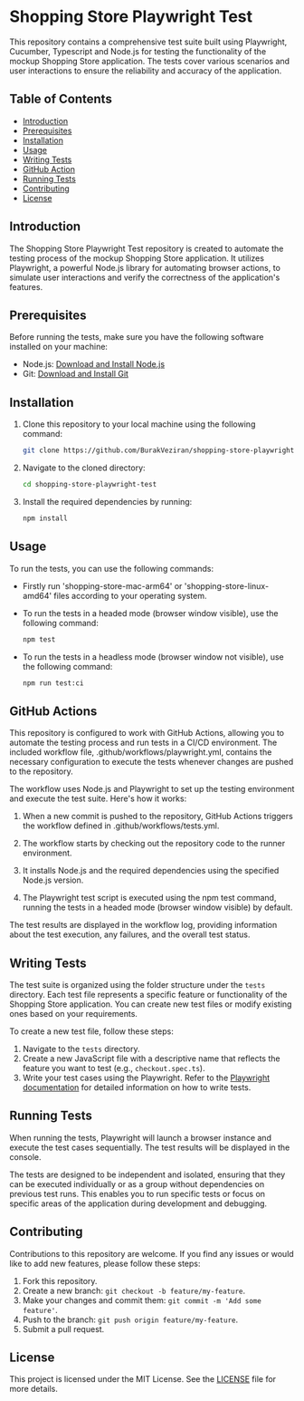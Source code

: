 # Shopping Store Playwright Test

This repository contains a comprehensive test suite built using Playwright, Cucumber, Typescript and Node.js for testing the functionality of the mockup Shopping Store application. The tests cover various scenarios and user interactions to ensure the reliability and accuracy of the application.

## Table of Contents

- [Introduction](#introduction)
- [Prerequisites](#prerequisites)
- [Installation](#installation)
- [Usage](#usage)
- [Writing Tests](#writing-tests)
- [GitHub Action](#github-actions)
- [Running Tests](#running-tests)
- [Contributing](#contributing)
- [License](#license)

## Introduction

The Shopping Store Playwright Test repository is created to automate the testing process of the mockup Shopping Store application. It utilizes Playwright, a powerful Node.js library for automating browser actions, to simulate user interactions and verify the correctness of the application's features.

## Prerequisites

Before running the tests, make sure you have the following software installed on your machine:

- Node.js: [Download and Install Node.js](https://nodejs.org)
- Git: [Download and Install Git](https://git-scm.com)

## Installation

1. Clone this repository to your local machine using the following command:
   ```bash
   git clone https://github.com/BurakVeziran/shopping-store-playwright-test.git
   ```

2. Navigate to the cloned directory:
   ```bash
   cd shopping-store-playwright-test
   ```

3. Install the required dependencies by running:
   ```bash
   npm install
   ```

## Usage

To run the tests, you can use the following commands:

- Firstly run 'shopping-store-mac-arm64' or 'shopping-store-linux-amd64' files according to your operating system.


- To run the tests in a headed mode (browser window visible), use the following command:
  ```bash
  npm test
  ```

- To run the tests in a headless mode (browser window not visible), use the following command:
  ```bash
  npm run test:ci
  ```
  
## GitHub Actions

This repository is configured to work with GitHub Actions, allowing you to automate the testing process and run tests in a CI/CD environment. The included workflow file, .github/workflows/playwright.yml, contains the necessary configuration to execute the tests whenever changes are pushed to the repository.

The workflow uses Node.js and Playwright to set up the testing environment and execute the test suite. Here's how it works:

1. When a new commit is pushed to the repository, GitHub Actions triggers the workflow defined in .github/workflows/tests.yml.

2. The workflow starts by checking out the repository code to the runner environment.

3. It installs Node.js and the required dependencies using the specified Node.js version.

4. The Playwright test script is executed using the npm test command, running the tests in a headed mode (browser window visible) by default.

The test results are displayed in the workflow log, providing information about the test execution, any failures, and the overall test status.

## Writing Tests

The test suite is organized using the folder structure under the `tests` directory. Each test file represents a specific feature or functionality of the Shopping Store application. You can create new test files or modify existing ones based on your requirements.

To create a new test file, follow these steps:

1. Navigate to the `tests` directory.
2. Create a new JavaScript file with a descriptive name that reflects the feature you want to test (e.g., `checkout.spec.ts`).
3. Write your test cases using the Playwright. Refer to the [Playwright documentation](https://playwright.dev/docs/intro) for detailed information on how to write tests.

## Running Tests

When running the tests, Playwright will launch a browser instance and execute the test cases sequentially. The test results will be displayed in the console.

The tests are designed to be independent and isolated, ensuring that they can be executed individually or as a group without dependencies on previous test runs. This enables you to run specific tests or focus on specific areas of the application during development and debugging.

## Contributing

Contributions to this repository are welcome. If you find any issues or would like to add new features, please follow these steps:

1. Fork this repository.
2. Create a new branch: `git checkout -b feature/my-feature`.
3. Make your changes and commit them: `git commit -m 'Add some feature'`.
4. Push to the branch: `git push origin feature/my-feature`.
5. Submit a pull request.

## License

This project is licensed under the MIT License. See the [LICENSE](LICENSE.md) file for more details.

